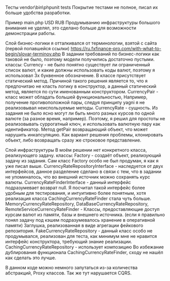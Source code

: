 Тесты vendor\bin\phpunit tests
Покрытие тестами не полное, писал их больше удобства разработки.

Пример main.php USD RUB
Продумыванию инфраструктуры большого внимания не уделял,
это сделано больше для возможности демонстрации работы.

Слой бизнес-логики
я отталкивался от терминологии, взятой с сайта (первой попавшейся ссылки)
https://ru.fxfinance-pro.com/with-what-to-begin/slovar-terminov.php
В задании требований по бизнес-логики как таковой не было,
поэтому модели получились достаточно пустыми.
классы:
Currency - не было понятно существует ли ограниченный список валют,
	и какие должны использовать коды валют,
	поэтому я использовал 3х буквенное обозначение.
	В классе присутствует статический метод.
	Причиной такого решения является то,
	что я предпочитаю не класть логику в конструктор, а данный статический метод,
	является по сути именованным конструктором.
CurrencyPair - класс может обладать большей функциональностью,
	Например, получение противоположной пары, следуя принципу yagni
	я не реализовывал неиспользуемые методы.
CurrencyRate - сущность.
	Из задания не было ясно могут ли быть много разных курсов
	по одной валюте (за разное время, например).
	Поэтому, я решил для простоты не реализовывать суррогатный ключ,
	и использовать валютную пару как идентификатор.
	Метод getPair возвращающий объект,
	что может нарушить инкапсуляцию. Как вариант решения проблемы,
	клонировать объект, либо возвращать сразу же строковое представление.

Слой инфраструктуры
В моём решении нет конкретного класса, реализующего задачу.
классы:
	Factory - создаёт объект, реализующий задачу из задания.
		Сам класс Factory особо не был продуман, я как я уже писал выше.
	CurrencyRateRepositoryInterface - наследуется от двух интерфейсов,
		данное разделение сделано в связи с тем, что в задании не упоминалось,
		что во внешний источник можно сохранять курс валюты.
	CurrencyRateFinderInterface - данный интерфейс подразумевает возврат null.
		Я посчитал такой интерфейс более удобным для тестирования,
		и интуитивно более понятным, хотя реализация класса CachingCurrencyRateFinder
		стала чуть больше.
	MemoryCurrencyRateRepository, DataBaseCurrencyRateRepository, RemoteServiceCurrencyRateFinder - 
		Классы, предоставляющие доступ курсам валют из памяти, базы и внешнего источника.
		(если я правильно понял задачу под кэшем подразумевалось хранение в оперативной памяти)
		Заглушка, реализованная в виде агрегации фейкового репозитория.
	FakeCurrencyRateRepository - данный класс особо не продумывался, реализован для теста,
		как минимум мне не нравится интерфейс конструктора, требующий знание реализации.
	CachingCurrencyRateRepository - использует композицию
		Во избежание дублирования функционала CachingCurrencyRateFinder,
		сходу не нашёл как сделать это лучше.

В данном коде можно немного запутаться из-за количества абстракций,
Proxy классов. Так же тут нарушается CQRS.
